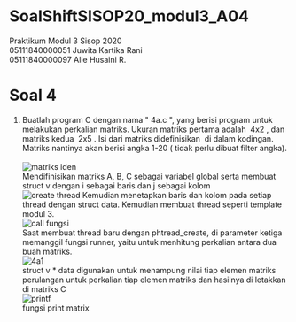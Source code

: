 # SoalShiftSISOP20_modul3_A04
Praktikum Modul 3 Sisop 2020<br/>
05111840000051 Juwita Kartika Rani<br/>
05111840000097 Alie Husaini R.<br/>

# Soal 4
1. Buatlah program C dengan nama "​ 4a.c​ ", yang berisi program untuk melakukan perkalian matriks. Ukuran matriks pertama adalah ​ 4x2​ , dan matriks kedua ​ 2x5​ . Isi dari matriks didefinisikan ​ di dalam kodingan. Matriks nantinya akan berisi angka 1-20 (​ tidak perlu​ dibuat filter angka).<br/>
<br/>![matriks iden](https://user-images.githubusercontent.com/56763570/78313829-ef1e0200-750c-11ea-91a8-7b8438fb3b49.jpg)<br/>
Mendifinisikan matriks A, B, C sebagai variabel global serta membuat struct v dengan i sebagai baris dan j sebagai kolom
<br/>![create thread](https://user-images.githubusercontent.com/56763570/78313930-373d2480-750d-11ea-821d-62850c9855de.jpg)
Kemudian menetapkan baris dan kolom pada setiap thread dengan struct data. Kemudian membuat thread seperti template modul 3. 
<br/>![call fungsi](https://user-images.githubusercontent.com/56763570/78313966-5c319780-750d-11ea-8782-f6640e1f2e90.jpg)<br/>
Saat membuat thread baru dengan phtread_create, di parameter ketiga memanggil fungsi runner, yaitu untuk menhitung perkalian antara dua buah matriks. 
<br/>![4a1](https://user-images.githubusercontent.com/56763570/78314031-8aaf7280-750d-11ea-894a-eb6f2ab79277.jpeg)<br/>
struct v * data digunakan untuk menampung nilai tiap elemen matriks
perulangan untuk perkalian tiap elemen matriks dan hasilnya di letakkan di matriks C
<br/>![printf](https://user-images.githubusercontent.com/56763570/78314207-1e813e80-750e-11ea-8757-70571b32be70.jpg)<br/>
fungsi print matrix



